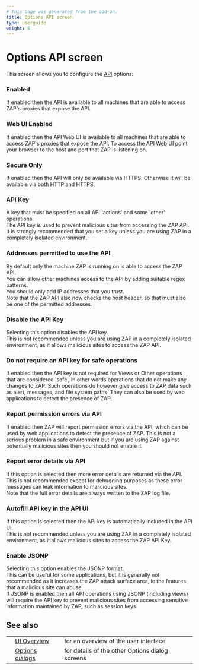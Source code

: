```yaml
---
# This page was generated from the add-on.
title: Options API screen
type: userguide
weight: 5
---
```


# Options API screen

This screen allows you to configure the [API](/docs/desktop/start/features/api/) options:

### Enabled

If enabled then the API is available to all machines that are able to access ZAP's proxies that expose the API.  

### Web UI Enabled

If enabled then the API Web UI is available to all machines that are able to access ZAP's proxies that expose the API. To access the API Web UI point your browser to the host and port that ZAP is listening on.  

### Secure Only

If enabled then the API will only be available via HTTPS. Otherwise it will be available via both HTTP and HTTPS.  

### API Key

A key that must be specified on all API 'actions' and some 'other' operations.  
The API key is used to prevent malicious sites from accessing the ZAP API.  
It is strongly recommended that you set a key unless you are using ZAP in a completely isolated environment.  

### Addresses permitted to use the API

By default only the machine ZAP is running on is able to access the ZAP API.  
You can allow other machines access to the API by adding suitable regex patterns.  
You should only add IP addresses that you trust.  
Note that the ZAP API also now checks the host header, so that must also be one of the permitted addresses.

### Disable the API Key

Selecting this option disables the API key.  
This is not recommended unless you are using ZAP in a completely isolated environment, as it allows malicious sites to access the ZAP API.

### Do not require an API key for safe operations

If enabled then the API key is not required for Views or Other operations that are considered 'safe', in other words operations that do not make any changes to ZAP. Such operations do however give access to ZAP data such as alert, messages, and file system paths. They can also be used by web applications to detect the presence of ZAP.

### Report permission errors via API

If enabled then ZAP will report permission errors via the API, which can be used by web applications to detect the presence of ZAP. This is not a serious problem in a safe environment but if you are using ZAP against potentially malicious sites then you should not enable it.

### Report error details via API

If this option is selected then more error details are returned via the API.  
This is not recommended except for debugging purposes as these error messages can leak information to malicious sites.  
Note that the full error details are always written to the ZAP log file.

### Autofill API key in the API UI

If this option is selected then the API key is automatically included in the API UI.  
This is not recommended unless you are using ZAP in a completely isolated environment, as it allows malicious sites to access the ZAP API Key.  

### Enable JSONP

Selecting this option enables the JSONP format.  
This can be useful for some applications, but it is generally not recommended as it increases the ZAP attack surface area, ie the features that a malicious site can abuse.  
If JSONP is enabled then all API operations using JSONP (including views) will require the API key to prevent malicious sites from accessing sensitive information maintained by ZAP, such as session keys.

## See also

|   |                                                      |                                                 |
|---|------------------------------------------------------|-------------------------------------------------|
|   | [UI Overview](/docs/desktop/ui/)                     | for an overview of the user interface           |
|   | [Options dialogs](/docs/desktop/ui/dialogs/options/) | for details of the other Options dialog screens |
